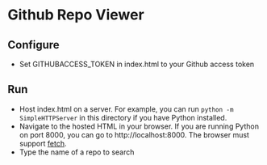# Github Repo Viewer

## Configure

- Set GITHUBACCESS_TOKEN in index.html to your Github access token

## Run

- Host index.html on a server. For example, you can run `python -m SimpleHTTPServer` in this directory if you have Python installed.
- Navigate to the hosted HTML in your browser. If you are running Python on port 8000, you can go to http://localhost:8000. The browser must support [fetch](http://caniuse.com/#feat=fetch).
- Type the name of a repo to search
